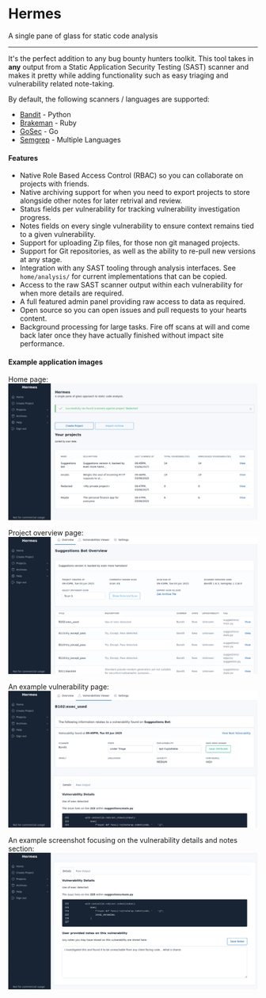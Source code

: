 # Hermes

A single pane of glass for static code analysis

---

It's the perfect addition to any bug bounty hunters toolkit. This tool takes in __any__ output from a Static Application Security Testing (SAST) scanner and makes it pretty while adding functionality such as easy triaging and vulnerability related note-taking.

By default, the following scanners / languages are supported:
- [Bandit](https://github.com/PyCQA/bandit) - Python
- [Brakeman](https://brakemanscanner.org/) - Ruby
- [GoSec](https://github.com/securego/gosec) - Go
- [Semgrep](https://semgrep.dev/) - Multiple Languages

#### Features

- Native Role Based Access Control (RBAC) so you can collaborate on projects with friends.
- Native archiving support for when you need to export projects to store alongside other notes for later retrival and review.
- Status fields per vulnerability for tracking vulnerability investigation progress.
- Notes fields on every single vulnerability to ensure context remains tied to a given vulnerability.
- Support for uploading Zip files, for those non git managed projects.
- Support for Git repositories, as well as the ability to re-pull new versions at any stage.
- Integration with any SAST tooling through analysis interfaces. See `home/analysis/` for current implementations that can be copied.
- Access to the raw SAST scanner output within each vulnerability for when more details are required.
- A full featured admin panel providing raw access to data as required.
- Open source so you can open issues and pull requests to your hearts content.
- Background processing for large tasks. Fire off scans at will and come back later once they have actually finished without impact site performance.

#### Example application images

Home page:
![A screenshot showcasing the home page with placeholder projects and notifications.](images/home.png)

Project overview page:
![A screenshot showcasing an example project. In this scan and project metadata is presented as well as all found vulnerabilities](images/project.png)

An example vulnerability page:
![A screenshot showing a vulnerability. This shows vulnerability specific metadata such as scanner, state, exploitability and the code itself](images/vuln.png)

An example screenshot focusing on the vulnerability details and notes section:
![A screenshot showing the vulnerable code, a description of the vuln as well as user editable notes.](images/vuln2.png)